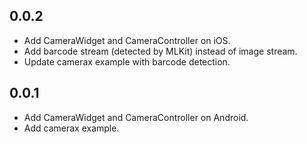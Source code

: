 ## 0.0.2

- Add CameraWidget and CameraController on iOS.
- Add barcode stream (detected by MLKit) instead of image stream.
- Update camerax example with barcode detection.

## 0.0.1

- Add CameraWidget and CameraController on Android.
- Add camerax example.
